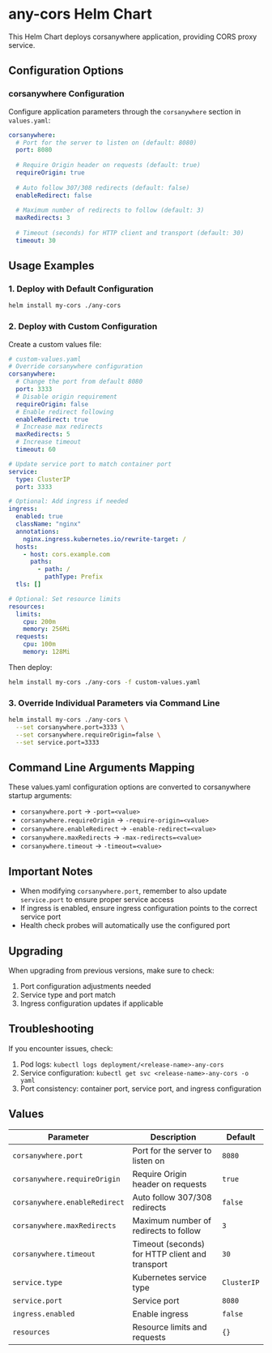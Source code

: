 # any-cors Helm Chart

This Helm Chart deploys corsanywhere application, providing CORS proxy service.

## Configuration Options

### corsanywhere Configuration

Configure application parameters through the `corsanywhere` section in `values.yaml`:

```yaml
corsanywhere:
  # Port for the server to listen on (default: 8080)
  port: 8080
  
  # Require Origin header on requests (default: true)
  requireOrigin: true
  
  # Auto follow 307/308 redirects (default: false)
  enableRedirect: false
  
  # Maximum number of redirects to follow (default: 3)
  maxRedirects: 3
  
  # Timeout (seconds) for HTTP client and transport (default: 30)
  timeout: 30
```

## Usage Examples

### 1. Deploy with Default Configuration

```bash
helm install my-cors ./any-cors
```

### 2. Deploy with Custom Configuration

Create a custom values file:

```yaml
# custom-values.yaml
# Override corsanywhere configuration
corsanywhere:
  # Change the port from default 8080
  port: 3333
  # Disable origin requirement
  requireOrigin: false
  # Enable redirect following
  enableRedirect: true
  # Increase max redirects
  maxRedirects: 5
  # Increase timeout
  timeout: 60

# Update service port to match container port
service:
  type: ClusterIP
  port: 3333

# Optional: Add ingress if needed
ingress:
  enabled: true
  className: "nginx"
  annotations:
    nginx.ingress.kubernetes.io/rewrite-target: /
  hosts:
    - host: cors.example.com
      paths:
        - path: /
          pathType: Prefix
  tls: []

# Optional: Set resource limits
resources:
  limits:
    cpu: 200m
    memory: 256Mi
  requests:
    cpu: 100m
    memory: 128Mi
```

Then deploy:

```bash
helm install my-cors ./any-cors -f custom-values.yaml
```

### 3. Override Individual Parameters via Command Line

```bash
helm install my-cors ./any-cors \
  --set corsanywhere.port=3333 \
  --set corsanywhere.requireOrigin=false \
  --set service.port=3333
```

## Command Line Arguments Mapping

These values.yaml configuration options are converted to corsanywhere startup arguments:

- `corsanywhere.port` → `-port=<value>`
- `corsanywhere.requireOrigin` → `-require-origin=<value>`
- `corsanywhere.enableRedirect` → `-enable-redirect=<value>`
- `corsanywhere.maxRedirects` → `-max-redirects=<value>`
- `corsanywhere.timeout` → `-timeout=<value>`

## Important Notes

- When modifying `corsanywhere.port`, remember to also update `service.port` to ensure proper service access
- If ingress is enabled, ensure ingress configuration points to the correct service port
- Health check probes will automatically use the configured port

## Upgrading

When upgrading from previous versions, make sure to check:

1. Port configuration adjustments needed
2. Service type and port match
3. Ingress configuration updates if applicable

## Troubleshooting

If you encounter issues, check:

1. Pod logs: `kubectl logs deployment/<release-name>-any-cors`
2. Service configuration: `kubectl get svc <release-name>-any-cors -o yaml`
3. Port consistency: container port, service port, and ingress configuration

## Values

| Parameter | Description | Default |
|-----------|-------------|---------|
| `corsanywhere.port` | Port for the server to listen on | `8080` |
| `corsanywhere.requireOrigin` | Require Origin header on requests | `true` |
| `corsanywhere.enableRedirect` | Auto follow 307/308 redirects | `false` |
| `corsanywhere.maxRedirects` | Maximum number of redirects to follow | `3` |
| `corsanywhere.timeout` | Timeout (seconds) for HTTP client and transport | `30` |
| `service.type` | Kubernetes service type | `ClusterIP` |
| `service.port` | Service port | `8080` |
| `ingress.enabled` | Enable ingress | `false` |
| `resources` | Resource limits and requests | `{}` |
